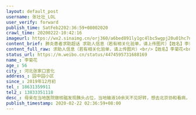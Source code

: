 ```yaml
---
layout: default_post
username: 张壮壮_LOL
user_verify: forward
publish_time: SatFeb2202:36:59+08002020
crawl_time: 20200222-10:42:16
imageurl: https://wx2.sinaimg.cn/orj360/a6bed891ly1gc4lbc5wgpj20u01hc7nl.jpg,https://wx1.sinaimg.cn/orj360/a6bed891ly1gc4lbbgfeej20u01hc1kx.jpg,https://wx4.sinaimg.cn/orj360/a6bed891ly1gc4lbda0shj20u01hc7w8.jpg,https://wx3.sinaimg.cn/orj360/a6bed891ly1gc4lbdy3isj20u01hc4ei.jpg,https://wx2.sinaimg.cn/orj360/a6bed891ly1gc4lbeb15ij20u0140q7q.jpg
content_brief: 肺炎患者求助超话 求助人信息（若有相关化验单，请上传图片）【姓名】李菊花【年龄】56【所在城市】河北张家口宣化【所在小区、社区】园中园小区【患病时间】2019年12月初【联系方式】18631359911【其他紧急联系人】13833351118【病情描述】 母亲在当地医院做核磁发现胰头占位，当地输液10 ...全文
content_full_raw: 求助人信息（若有相关化验单，请上传图片）<br/>【姓名】李菊花<br/>【年龄】56<br/>【所在城市】河北张家口宣化<br/>【所在小区、社区】园中园小区<br/>【患病时间】2019年12月初<br/>【联系方式】18631359911<br/>【其他紧急联系人】13833351118<br/>【病情描述】母亲在当地医院做核磁发现胰头占位，当地输液10余天不见好转，想去北京协和看病，一直在内科和外科检查也没能安排住院，只能先住到空军总医院输液。1月22号终于在协和做了穿刺手术，又赶上马上过年，医生让先回家过年，等穿刺结果出来再挂外科专家安排住院。在家期间母亲只能靠止疼药维持，也吃不下东西。疫情又弄的去不了北京，找人打听说协和现在去必须居家隔离14天才能看病。母亲的病真的耽搁不起了。穿刺结果说是良性，可petct和199都觉得是恶性。就想赶紧找协和戴梦华主任能为我母亲做这手术。现在北京也去不了，只能先来石家庄省二院做手术，今天二院的医生又不推荐手术，让先做新辅助化疗也不知道对不对，真心希望好心人能帮帮我约上协和戴梦华主任能为我母亲做手术拿个治疗方案。🙏🙏🙏<spanclass="url-icon"><imgalt=[泪]src="//h5.sinaimg.cn/m/emoticon/icon/default/d_lei-1b4b02f8b1.png"style="width:1em;height:1em;"/></span><adata-url="http://t.cn/z8Sk70A"href="http://weibo.com/p/100101B2094656D369AAF5479A"data-hide=""><spanclass='url-icon'><imgstyle='width:1rem;height:1rem'src='https://h5.sinaimg.cn/upload/2015/09/25/3/timeline_card_small_location_default.png'></span><spanclass="surl-text">石家庄·铁路十六宿舍</span></a>
status_url: https://m.weibo.cn/status/4474595731688169
name_: 李菊花
age_: 56
city_: 河北张家口宣化
address_: 园中园小区
since_: 2019年12月初
tel_: 18631359911
tel2_: 13833351118
desc_: 母亲在当地医院做核磁发现胰头占位，当地输液10余天不见好转，想去北京协和看病，一直在内科和外科检查也没能安排住院，只能先住到空军总医院输液。1月22号终于在协和做了穿刺手术，又赶上马上过年，医生让先回家过年，等穿刺结果出来再挂外科专家安排住院。在家期间母亲只能靠止疼药维持，也吃不下东西。疫情又弄的去不了北京，找人打听说协和现在去必须居家隔离14天才能看病。母亲的病真的耽搁不起了。穿刺结果说是良性，可petct和199都觉得是恶性。就想赶紧找协和戴梦华主任能为我母亲做这手术。现在北京也去不了，只能先来石家庄省二院做手术，今天二院的医生又不推荐手术，让先做新辅助化疗也不知道对不对，真心希望好心人能帮帮我约上协和戴梦华主任能为我母亲做手术拿个治疗方案。🙏🙏🙏<spanclass="url-icon"><imgalt=[泪]src="//h5.sinaimg.cn/m/emoticon/icon/default/d_lei-1b4b02f8b1.png"style="width1em;height1em;"/></span><adata-url="http//t.cn/z8Sk70A"href="http//weibo.com/p/100101B2094656D369AAF5479A"data-hide=""><spanclass='url-icon'><imgstyle='width1rem;height1rem'src='https//h5.sinaimg.cn/upload/2015/09/25/3/timeline_card_small_location_default.png'></span><spanclass="surl-text">石家庄·铁路十六宿舍</span></a>
publish_timestamp: 2020-02-22 02:36:59+08:00
---
```

